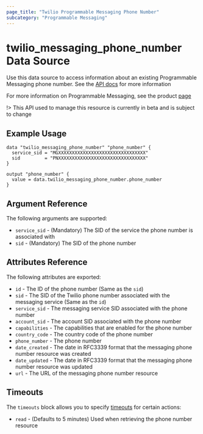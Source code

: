 ```yaml
---
page_title: "Twilio Programmable Messaging Phone Number"
subcategory: "Programmable Messaging"
---
```


# twilio_messaging_phone_number Data Source

Use this data source to access information about an existing Programmable Messaging phone number. See the [API docs](https://www.twilio.com/docs/sms/services/api/phonenumber-resource) for more information

For more information on Programmable Messaging, see the product [page](https://www.twilio.com/messaging)

!> This API used to manage this resource is currently in beta and is subject to change

## Example Usage

```hcl
data "twilio_messaging_phone_number" "phone_number" {
  service_sid = "MGXXXXXXXXXXXXXXXXXXXXXXXXXXXXXXXX"
  sid         = "PNXXXXXXXXXXXXXXXXXXXXXXXXXXXXXXXX"
}

output "phone_number" {
  value = data.twilio_messaging_phone_number.phone_number
}
```

## Argument Reference

The following arguments are supported:

- `service_sid` - (Mandatory) The SID of the service the phone number is associated with
- `sid` - (Mandatory) The SID of the phone number

## Attributes Reference

The following attributes are exported:

- `id` - The ID of the phone number (Same as the `sid`)
- `sid` - The SID of the Twilio phone number associated with the messaging service (Same as the `id`)
- `service_sid` - The messaging service SID associated with the phone number
- `account_sid` - The account SID associated with the phone number
- `capabilities` - The capabilities that are enabled for the phone number
- `country_code` - The country code of the phone number
- `phone_number` - The phone number
- `date_created` - The date in RFC3339 format that the messaging phone number resource was created
- `date_updated` - The date in RFC3339 format that the messaging phone number resource was updated
- `url` - The URL of the messaging phone number resource

## Timeouts

The `timeouts` block allows you to specify [timeouts](https://www.terraform.io/docs/configuration/resources.html#timeouts) for certain actions:

- `read` - (Defaults to 5 minutes) Used when retrieving the phone number resource
